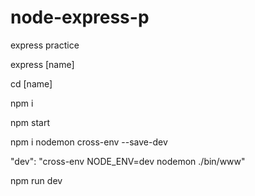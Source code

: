 # node-express-p
express practice

express [name]

cd [name]

npm i

npm start

npm i nodemon cross-env --save-dev

"dev": "cross-env NODE_ENV=dev nodemon ./bin/www"

npm run dev

